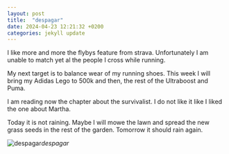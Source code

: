 ```yaml
---
layout: post
title:  "despagar"
date: 2024-04-23 12:21:32 +0200
categories: jekyll update
---
```

I like more and more the flybys feature from strava. Unfortunately I am unable to match yet al the people I cross while running.   

My next target is to balance wear of my running shoes. This week I will bring my Adidas Lego to 500k and then, the rest of the Ultraboost and Puma.  

I am reading now the chapter about the survivalist. I do not like it like I liked the one about Martha.  

Today it is not raining. Maybe I will mowe the lawn and spread the new grass seeds in the rest of the garden. Tomorrow it should rain again.  





![despagar](https://lh3.googleusercontent.com/pw/AP1GczNQrQkajXV5dXzL26lOYDQtvWUxyyZbhKPiz6BOWncVR08BPf_A4P96XtM3HcmA3hkRw22-QeFOofY72LvvMUtZicjg0iGf5_TjKMdNjQXKnBHTJNU=w0)*despagar*&nbsp;



[jekyll-docs]: https://jekyllrb.com/docs/home
[jekyll-gh]:   https://github.com/jekyll/jekyll
[jekyll-talk]: https://talk.jekyllrb.com/
